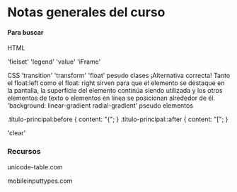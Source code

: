 
# Notas generales del curso

#### Para buscar
HTML

'fielset' 'legend' 'value' 'iFrame'

CSS
'transition'
'transform'
'float'
pesudo clases
¡Alternativa correcta! Tanto el float:left como el float: right sirven para que el elemento se destaque en la pantalla, la superficie del elemento continúa siendo utilizada y los otros elementos de texto o elementos en línea se posicionan alrededor de él.
'background: linear-gradient radial-gradient'
pseudo elementos

.titulo-principal:before {
    content: "{";
}
.titulo-principal::after {
    content: "[";
}

'clear'
### Recursos

unicode-table.com 

mobileinputtypes.com 